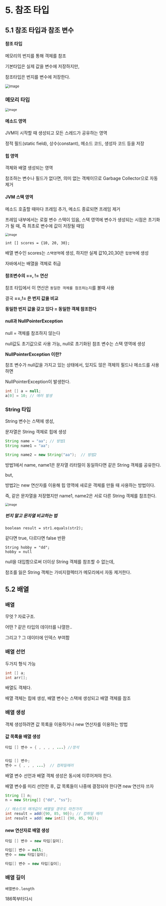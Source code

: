 # 5. 참조 타입



## 5.1 참조 타입과 참조 변수



#### 참조 타입

메모리의 번지를 통해 객체를 참조

기본타입은 실제 값을 변수에 저장하지만,

참조타입은 번지를 변수에 저장한다.



<img src="https://user-images.githubusercontent.com/38436013/116662422-b92da480-a9d0-11eb-9a8f-a581ffbc81ce.png" alt="image" style="zoom:80%;" />



### 메모리 타입

<img src="https://user-images.githubusercontent.com/38436013/116662351-a31fe400-a9d0-11eb-9358-c0efdc7a982f.png" alt="image" style="zoom: 67%;" />



#### 메소드 영역 

JVM이 시작할 때 생성되고 모든 스레드가 공유하는 영역

정적 필드(static field), 상수(constant), 메소드 코드, 생성자 코드 등을 저장



#### 힙 영역

객체와 배열 생성되는 영역

참조하는 변수나 필드가 없다면, 의미 없는 객체이므로 Garbage Collector으로 자동 제거



#### JVM 스택 영역

메소드 호출할 때마다 프레임 추가, 메소드 종료되면 프레임 제거

프레임 내부에서는 로컬 변수 스택이 있음, 스택 영역에 변수가 생성되는 시점은 초기화가 될 때, 즉 최초로 변수에 값이 저장될 때임



<img src="https://user-images.githubusercontent.com/38436013/116664902-0cedbd00-a9d4-11eb-9cc4-6b21d9d9ab32.png" alt="image" style="zoom: 67%;" />

 ~~~
int [] scores = {10, 20, 30};
 ~~~

배열 변수인 scores는  `스택영역`에 생성,  하지만 실제 값10,20,30은 `힙영역`에 생성

자바에서는 배열을 객체로 취급



#### 참조변수의 ==, != 연산

참조 타입에서 이 연산은 `동일한 객체를 참조하는지`를 볼때 사용

결국 **==,!= 은 번지 값을 비교**

**동일한 번지 값을 갖고 있다 = 동일한 객체 참조한다**



#### null과 NullPointerException

null = 객체를 참조하지 않는다

null값도 초기값으로 사용 가능, null로 초기화된 참조 변수는 스택 영역에 생성



**NullPointerException 이란?**

참조 변수가 null값을 가지고 있는 상태에서, 있지도 않은 객체의 필드나 메소드를 사용하면 

NullPointerException이 발생한다.

~~~java
int [] a = null;
a[0] = 10; // 에러 발생
~~~



### String 타입

String 변수는 스택에 생성,

문자열은 String 객체로 힙에 생성



~~~java
String name = "aa"; // 방법1
String name1 = "aa"; 

String name2 = new String("aa");  // 방법2
~~~

방법1에서 name, name1은 문자열 리터럴이 동일하다면 같은 String 객체를 공유한다.

but,

방법2는 new 연산자를 이용해 힙 영역에 새로운 객체를 만들 때 사용하는 방법이다.

즉, 같은 문자열을 저장했지만 name1, name2은 서로 다른 String 객체를 참조한다.

<img src="https://user-images.githubusercontent.com/38436013/116666860-71118080-a9d6-11eb-8e3b-2cac2cd7f996.png" alt="image" style="zoom: 67%;" />

##### 번지 말고 문자열 비교하는 법

~~~
boolean result = str1.equals(str2);
~~~

같다면 true, 다르다면 false 반환



~~~
String hobby = "dd";
hobby = null
~~~

null을 대입함으로써 더이상 String 객체를 참조할 수 없는데,

참조를 잃은 String 객체는 가비지컬렉터가 메모리에서 자동 제거한다.



## 5.2 배열



### 배열

무엇 ? 자료구조.

어떤 ? 같은 타입의 데이터를 나열한..

그리고 ? 그 데이터에 인덱스 부여함



### 배열 선언

두가지 형식 가능

~~~java
int [] a;
int arr[];
~~~

배열도 객체다.

배열 객체는 힙에 생성, 배열 변수는 스택에 생성되고 배열 객체를 참조



### 배열 생성

객체 생성하려면 값 목록을 이용하거나 new 연산자를 이용하는 방법



#### 값 목록을 배열 생성

~~~java
타입 [] 변수 = { , , , , ...} //정석


타입 [] 변수;
변수 = { , , , ...}  // 컴파일에러
~~~

배열 변수 선언과 배열 객체 생성은 동시에 이루어져야 한다.



배열 변수를 미리 선언한 후, 값 목록들이 나중에 결정되야 한다면 new 연산자 쓰자

~~~java
String [] n;
n = new String[] {"dd", "ss"}; 

// 메소드의 매개값이 배열일 경우도 마찬가지
int result = add({90, 85, 90}); // 컴파일 에러
int result = add( new int[] {90, 85, 90});
~~~



#### new 연산자로 배열 생성

~~~java
타입 [] 변수 = new 타입[길이];

타입[] 변수 = null;
변수 = new 타입[길이];

타입[] 변수 = new 타입[길이];
~~~



### 배열 길이

~~~
배열변수.length
~~~



186쪽부터다시

